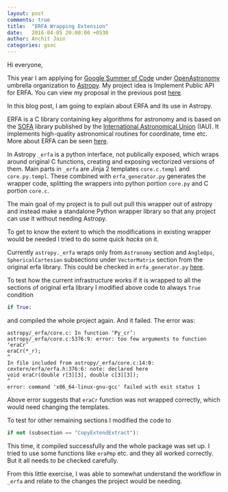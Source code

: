 ```yaml
---
layout: post
comments: true
title:  "ERFA Wrapping Extension"
date:   2016-04-05 20:00:00 +0530
author: Anchit Jain
categories: gsoc
---
```

Hi everyone,

This year I am applying for [Google Summer of Code][gsoc] under [OpenAstronomy][openastro] umbrella organization to [Astropy][astropy]. My project idea is Implement Public API for ERFA. You can view my proposal in the previous post [here][proposal].

In this blog post, I am going to explain about ERFA and its use in Astropy.

ERFA is a C library containing key algorithms for astronomy and is based on the [SOFA][sofa] library published by the [International Astronomical Union][iau] (IAU). It implements high-quality astronomical routines for coordinate, time etc. More about ERFA can be seen [here][liberfa].

In Astropy `_erfa` is a python interface, not publically exposed, which wraps around original C functions, creating and exposing vectorized versions of them.
Main parts in `_erfa` are  Jinja 2 templates `core.c.templ` and `core.py.templ`. These combined with `erfa_generator.py` generates the wrapper code, splitting the wrappers into python portion `core.py` and C portion `core.c`.

The main goal of my project is to pull out pull this wrapper out of astropy and instead make a standalone Python wrapper library so that any project can use it without needing Astropy.

To get to know the extent to which the modifications in existing wrapper would be needed I tried to do some quick *hacks* on it.  

Currently `astropy._erfa` wraps only from `Astronomy` section and `AngleOps`, `SphericalCartesian` subsections under `VectorMatrix` section from the original erfa library. This could be checked in `erfa_generator.py` [here][erfa_generator].

To test how the current infrastructure works if it is wrapped to all the sections of original erfa library I modified above code to always `True` condition

``` python
if True:
```

and compiled the whole project again.
And it failed. The error was:

```
astropy/_erfa/core.c: In function ‘Py_cr’:
astropy/_erfa/core.c:5376:9: error: too few arguments to function ‘eraCr’
eraCr(*_r);
^
In file included from astropy/_erfa/core.c:14:0:
cextern/erfa/erfa.h:376:6: note: declared here
void eraCr(double r[3][3], double c[3][3]);
^
error: command 'x86_64-linux-gnu-gcc' failed with exit status 1
```

Above error suggests that `eraCr` function was not wrapped correctly, which would need changing the templates.

To test for other remaining sections I modified the code to

``` python
if not (subsection == "CopyExtendExtract"):
```

This time, it compiled successfully and the whole package was set up.
I tried to use some functions like `eraPmp` etc. and they all worked correctly. But it all needs to be checked carefully.

From this little exercise, I was able to somewhat understand the workflow in `_erfa` and relate to the changes the project would be needing.

[gsoc]: https://summerofcode.withgoogle.com/
[openastro]: http://openastronomy.org/
[astropy]: https://github.com/astropy/astropy
[proposal]: ../../../../../gsoc/2016/03/25/gsoc-proposal/
[sofa]: http://www.iausofa.org/
[iau]: http://www.iau.org/
[liberfa]: https://github.com/liberfa/erfa
[erfa_generator]: https://github.com/astropy/astropy/blob/master/astropy/_erfa/erfa_generator.py#L398

